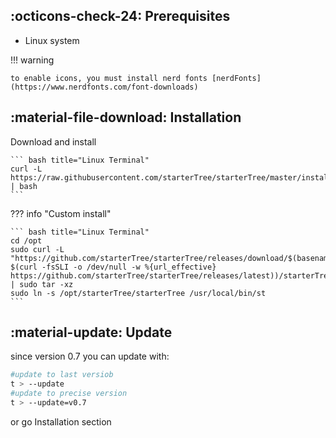 

## :octicons-check-24: Prerequisites

* Linux system

!!! warning

    to enable icons, you must install nerd fonts [nerdFonts](https://www.nerdfonts.com/font-downloads)


## :material-file-download: Installation

Download and install

       
    ``` bash title="Linux Terminal"
    curl -L https://raw.githubusercontent.com/starterTree/starterTree/master/install.sh | bash
    ```

??? info "Custom install"
  
    ``` bash title="Linux Terminal" 
    cd /opt 
    sudo curl -L "https://github.com/starterTree/starterTree/releases/download/$(basename $(curl -fsSLI -o /dev/null -w %{url_effective} https://github.com/starterTree/starterTree/releases/latest))/starterTree.tar.gz" | sudo tar -xz 
    sudo ln -s /opt/starterTree/starterTree /usr/local/bin/st
    ```

<!--  curl -L ’https://github.com/thomas10-10/az/releases/download/v0.3/az.tar.gz' | tar -xz - -C az --strip-components=1 -->


## :material-update: Update 

since version 0.7 you can update with:
``` bash title=":octicons-terminal-24: Terminal"
#update to last versiob
t > --update
#update to precise version
t > --update=v0.7
```

or go Installation section


